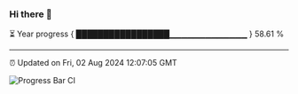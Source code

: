 ### Hi there 👋

⏳ Year progress { █████████████████▁▁▁▁▁▁▁▁▁▁▁▁▁ } 58.61 %

---

⏰ Updated on Fri, 02 Aug 2024 12:07:05 GMT

![Progress Bar CI](https://github.com/liununu/liununu/workflows/Progress%20Bar%20CI/badge.svg)
